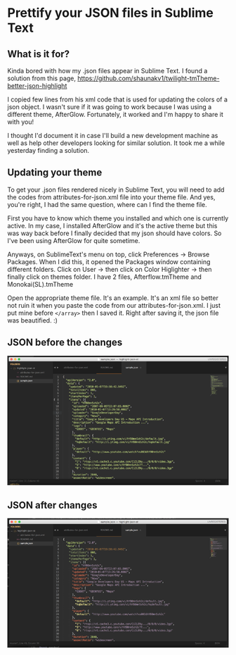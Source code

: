 # Prettify your JSON files in Sublime Text

## What is it for?

Kinda bored with how my .json files appear in Sublime Text. I found a solution from this page, https://github.com/shaunakv1/twilight-tmTheme-better-json-highlight

I copied few lines from his xml code that is used for updating the colors of a json object. I wasn't sure if it was going to work because I was using a different theme, AfterGlow. Fortunately, it worked and I'm happy to share it with you!

I thought I'd document it in case I'll build a new development machine as well as help other developers looking for similar solution. It took me a while yesterday finding a solution.

## Updating your theme

To get your .json files rendered nicely in Sublime Text, you will need to add the codes from attributes-for-json.xml file into your theme file. And yes, you're right, I had the same question, where can I find the theme file.

First you have to know which theme you installed and which one is currently active. In my case, I installed AfterGlow and it's the active theme but this was way back before I finally decided that my json should have colors. So I've been using AfterGlow for quite sometime.

Anyways, on SublimeText's menu on top, click Preferences -> Browse Packages. When I did this, it opened the Packages window containing different folders. Click on User -> then click on Color Higlighter -> then finally click on themes folder. I have 2 files, Afterflow.tmTheme and Monokai(SL).tmTheme

Open the appropriate theme file. It's an example. It's an xml file so better not ruin it when you paste the code from our attributes-for-json.xml. I just put mine before `</array>` then I saved it. Right after saving it, the json file was beautified. :)

## JSON before the changes
![Image of Before Changes](/before.png)

## JSON after changes
![Image of Before Changes](/after.png)

